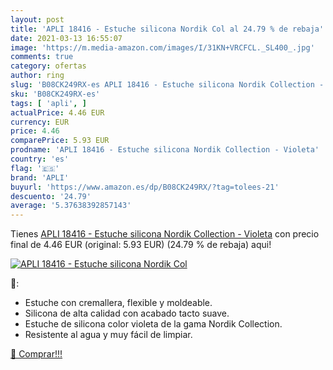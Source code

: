 ```yaml
---
layout: post
title: 'APLI 18416 - Estuche silicona Nordik Col al 24.79 % de rebaja'
date: 2021-03-13 16:55:07
image: 'https://m.media-amazon.com/images/I/31KN+VRCFCL._SL400_.jpg'
comments: true
category: ofertas
author: ring
slug: 'B08CK249RX-es APLI 18416 - Estuche silicona Nordik Collection - Violeta'
sku: 'B08CK249RX-es'
tags: [ 'apli', ]
actualPrice: 4.46 EUR
currency: EUR
price: 4.46
comparePrice: 5.93 EUR
prodname: 'APLI 18416 - Estuche silicona Nordik Collection - Violeta'
country: 'es'
flag: '🇪🇸'
brand: 'APLI'
buyurl: 'https://www.amazon.es/dp/B08CK249RX/?tag=tolees-21'
descuento: '24.79'
average: '5.37638392857143'
---
```


Tienes [APLI 18416 - Estuche silicona Nordik Collection - Violeta](https://www.amazon.es/dp/B08CK249RX/?tag=tolees-21) con precio final de  4.46 EUR (original: 5.93 EUR) (24.79 %  de rebaja) aqui!

[![APLI 18416 - Estuche silicona Nordik Col](https://m.media-amazon.com/images/I/31KN+VRCFCL._SL400_.jpg)](https://www.amazon.es/dp/B08CK249RX/?tag=tolees-21)

🔎:

- Estuche con cremallera, flexible y moldeable.
- Silicona de alta calidad con acabado tacto suave.
- Estuche de silicona color violeta de la gama Nordik Collection.
- Resistente al agua y muy fácil de limpiar.

[🛒 Comprar!!!](https://www.amazon.es/dp/B08CK249RX/?tag=tolees-21)
